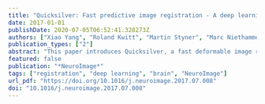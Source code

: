 ```yaml
---
title: "Quicksilver: Fast predictive image registration - A deep learning approach"
date: 2017-01-01
publishDate: 2020-07-05T06:52:41.328273Z
authors: ["Xiao Yang", "Roland Kwitt", "Martin Styner", "Marc Niethammer"]
publication_types: ["2"]
abstract: "This paper introduces Quicksilver, a fast deformable image registration method. Quicksilver registration for image-pairs works by patch-wise prediction of a deformation model based directly on image appearance. A deep encoder-decoder network is used as the prediction model. While the prediction strategy is general, we focus on predictions for the Large Deformation Diffeomorphic Metric Mapping (LDDMM) model. Specifically, we predict the momentum-parameterization of LDDMM, which facilitates a patch-wise prediction strategy while maintaining the theoretical properties of LDDMM, such as guaranteed diffeomorphic mappings for sufficiently strong regularization. We also provide a probabilistic version of our prediction network which can be sampled during the testing time to calculate uncertainties in the predicted deformations. Finally, we introduce a new correction network which greatly increases the prediction accuracy of an already existing prediction network. We show experimental results for uni-modal atlas-to-image as well as uni-/multimodal image-to-image registrations. These experiments demonstrate that our method accurately predicts registrations obtained by numerical optimization, is very fast, achieves state-of-the-art registration results on four standard validation datasets, and can jointly learn an image similarity measure. Quicksilver is freely available as an open-source software."
featured: false
publication: "*NeuroImage*"
tags: ["registration", "deep learning", "brain", "NeuroImage"]
url_pdf: "https://doi.org/10.1016/j.neuroimage.2017.07.008"
doi: "10.1016/j.neuroimage.2017.07.008"
---
```


